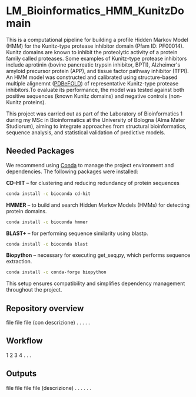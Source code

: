 # LM_Bioinformatics_HMM_KunitzDomain
This is a computational pipeline for building a profile Hidden Markov Model (HMM) for the Kunitz-type protease inhibitor domain (Pfam ID: PF00014). Kunitz domains are known to inhibit the proteolytic activity of a protein family called proteases. Some examples of Kunitz-type protease inhibitors include aprotinin (bovine pancreatic trypsin inhibitor, BPTI), Alzheimer's amyloid precursor protein (APP), and tissue factor pathway inhibitor (TFPI).
An HMM model was constructed and calibrated using structure-based multiple alignemnt ([PDBeFOLD](https://www.ebi.ac.uk/msd-srv/ssm/)) of representative Kunitz-type protease inhibitors.To evaluate its performance, the model was tested against both positive sequences (known Kunitz domains) and negative controls (non-Kunitz proteins).

This project was carried out as part of the Laboratory of Bioinformatics 1 during my MSc in Bioinformatics at the University of Bologna (Alma Mater Studiorum), aiming  to integrate approaches from structural bioinformatics, sequence analysis, and statistical validation of predictive models. 

## Needed Packages
We recommend using [Conda](https://docs.conda.io/en/latest/) to manage the project environment and dependencies. The following packages were installed:

**CD-HIT** – for clustering and reducing redundancy of protein sequences
```bash
conda install -c bioconda cd-hit
```
**HMMER** – to build and search Hidden Markov Models (HMMs) for detecting protein domains.
```bash
conda install -c bioconda hmmer
```

**BLAST+** – for performing sequence similarity using blastp.
```bash
conda install -c bioconda blast
```

**Biopython** – necessary for executing get_seq.py, which performs sequence extraction.
```bash
conda install -c conda-forge biopython
```

This setup ensures compatibility and simplifies dependency management throughout the project.

## Repository overview
file
file
file (con descrizione)
.
.
.
.
.

## Workflow
1
2
3
4
.
.
.

## Outputs

file
file
file
file (descrizione)
.
.
.
.
.
.

